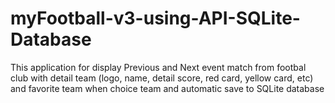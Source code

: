 # myFootball-v3-using-API-SQLite-Database
This application for display Previous and Next event match from footbal club with detail team (logo, name, detail score, red card, yellow card, etc)
and favorite team when choice team and automatic save to SQLite database 
